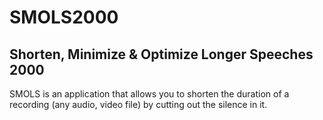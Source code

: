 # SMOLS2000
## Shorten, Minimize & Optimize Longer Speeches 2000
SMOLS is an application that allows you to shorten the duration of a recording (any audio, video file) by cutting out the silence in it.